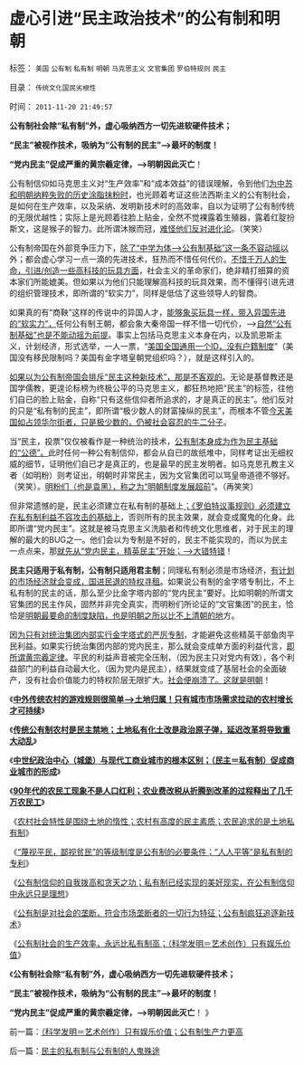# 虚心引进“民主政治技术”的公有制和明朝

标签： `美国` `公有制` `私有制` `明朝` `马克思主义` `文官集团` `罗伯特规则` `民主` 

目录： `传统文化国民劣根性`

时间： `2011-11-20 21:49:57`

**公有制社会除“私有制”外，虚心吸纳西方一切先进软硬件技术；**

**“民主”被视作技术，吸纳为“公有制的民主”——>最坏的制度！**

**“党内民主”促成严重的黄宗羲定律，——>明朝因此灭亡**！

公有制信仰如马克思主义对“生产效率”和“成本效益”的错误理解，令到他们[为中苏和明朝纳粹失败的历史涂脂抹粉时](../../../2009/12/18/交换创造价值决定了“市场才是经济”.md)，也光顾着考证这些法西斯主义的公有制社会，是如何在生产效率，以及采纳、发明新技术时的高效率，自以为证明了公有制传统的无限优越性；实际上是光顾着往脸上贴金，全然不觉裸露着生殖器，露着红腚扮斯文，这是猴子的智力。此所谓沐猴而冠，[难怪他们反对进化论](../../../2009/11/16/解释人权的自然科学和人权解释的经济学.md)。（笑笑）

公有制帝国在外部竞争压力下，[除了“中学为体——>公有制基础”这一条不容动摇以](../../../2010/6/24/中国哲学家泛滥成灾的原因.md)外；都会虚心学习一点一滴的先进技术，狂热而不惜任何代价。[不惜千万人的生命，引进/创造一些高科技的玩具方面](../../../2009/2/18/进口技术设备的用处就是腐败.md)，社会主义的革命家们，绝非精打细算的资本家们所能媲美。但如果以为他们只能理解高科技的玩具效果，而不懂得引进先进的组织管理技术，即所谓的“软实力”，同样是低估了这些领导人的智商。

如果真的有“商鞅”这样的传说中的异国人才，[能够象买玩具一样，带入异国先进的“软实力”，](../../../2009/7/5/美国软实力是人权普世个体价值观.md)任何公有制王朝，都会象大秦帝国一样不惜一切代价，——>[自然“公有制基础”也是不能动摇为前提](../../../2009/7/24/人权普世价值观或令传统中国将不国.md)。事实上包括马克思主义本身在内，以及凯恩斯主义，计划经济，形式选举，一人一票，“[美国全国通用一个ID，没有户籍制度](../../../2010/2/1/入户大城市的诀窍和美国严厉的户籍制度.md)”（美国没有移民限制吗？美国有金字塔皇朝党组织吗？），就是这样引入的。

[如果以为公有制帝国会排斥“民主这种新技术”，那是不客观的](../../../2011/10/26/私有制是识别民主的唯一根据.md)。无论是基督教还是国学儒教，更遑论标榜为终极公平的马克思主义，都狂热地把“民主”的标签，往他们自已的脸上贴金，自称“只有这些信仰者所追求的，才是真正的民主”。他们反对的只是“私有制的民主”，即所谓“极少数人的财富操纵的民主”，而根本不管[今天美国如占领华尔街者，只是极少数的，仍被社会容忍的牛二分子](../../../2011/10/18/NoPrivateNotax！美国茶党和中国乌有之乡.md)。

当“民主，投票”仅仅被看作是一种统治的技术，[公有制本身成为作为民主基础的“公德”。](../../../2009/11/19/怎样讲道德？道德和法律的发展关系.md)此时任何一种公有制信仰，都会从自已的故纸堆中，同样考证出无细权威的细节，证明他们自已才是真正的，也是最早的民主发明者。如马克思孔教主义者（如明粉）则考证出，明朝时非常民主，因为文官集团可以骂皇帝道德不够好。（笑笑）。[明粉们（也是袁黑），称之为“明朝制度发展超前](../../../2010/6/2/历史意识形态，驳论容易立论难.md)”。（再笑笑）

但非常遗憾的是，民主必须建立在私有制的基础上[；《罗伯特议事规则》必须建立在私有制利益不容攻击的基础上](../../../2010/6/28/《罗伯特议事规则》道德守则吗？.md)，否则所有的民主效果，就会变成魔鬼的化身。此即所谓“党内民主”。这就是被马克思主义洗脑者和传统文化思维者，对于民主的理解的最大的BUG之一。他们会以为专制是不好的，民主不能实现的，而以为民主一点点来，那[就先从“党内民主，精英民主”开始；——>大错特错](../../../2009/9/13/三种利益体的民主设想构成天堂地狱史.md)！

**民主只适用于私有制，公有制只适用君主制**；同理私有制必须是市场经济，[有计划的市场经济就会变成，国进民退的特权寻租](../../../2011/11/5/谁掩盖了国进民退的剪羊毛？.md)。如果说公有制的金字塔专制比，不上私有制的民主的话，那么至少比金字塔内部的“党内民主”要好。比如明朝的所谓文官集团的民主作风，固然并非完全真实，而明粉们所论证的“文官集团”的民主，恰恰是[明朝最要命的制度缺陷，也是明朝之所以比不上清朝的地](../../../2010/12/15/明朝集中了宋金所有负面制度，清朝拒绝汉化.md)方。

因[为只有对统治集团内部实行金字塔式的严厉专制](../../../2010/8/27/明朝对华汉社会摧残远甚蒙古入侵.md)，才能避免这些精英干部鱼肉平民利益。如果实行统治集团内部的党内民主，那么就会变成单方面的利益代言，[即所谓黄宗羲定律](../../../2009/7/30/黄宗羲定律之体制内特权对国民利益的侵蚀.md)。平民的利益声音被完全压制，（因为民主只对党内有效），各个利益部门的利益自动最大化，（因为党内是民主），结果就变成了基层社会的全面破产，没有社会价值能力的特权阶层无限扩大。[社会便崩溃了。这就是明朝](../../../2010/8/27/明朝非亡于白银通胀而是亡于官商勾结.md)！

《[**中外传统农村的游戏规则很简单——>土地归属！只有城市市场需求拉动的农村增长才可持续**](../../../2011/11/17/中外传统农村的革命游戏规则.md)》

《[**传统公有制农村是民主禁地；土地私有化土改是政治原子弹，延迟改革将导致重大动乱**](../../../2011/11/18/延误农村土地私有化改革，将酝酿重大动乱.md)》

《[**中世纪政治中心（城堡）与现代工商业城市的根本区别；（民主＝私有制）促成商业城市的形成**](../../../2011/11/18/城堡不是城市；民主必须从城市私有制开始.md)》

《[**90年代的农民工现象不是人口红利；农业费改税从折腾到改革的过程释出了几千万农民工**](../../../2011/11/18/农民工不因人口红利，农业费改税过程关系重大.md)》

《[农村社会特性是围绕土地的惰性；农村有高度的民主素质；农民追求的是土地私有制](../../../2011/11/18/农村的社会特性是围绕土地的惰性.md)》

《[“蔑视平民，鄙视贫民”的等级制度是公有制的必要条件；“人人平等”是私有制的专利](../../../2011/11/19/“人人平等”是私有制的专利.md)》

《[公有制信仰的自我拨高和贪天之功；私有制已经实现的美好现实，在公有制信仰中永远只是理想](../../../2011/11/19/私有制的美好现实是共产主义远大的理想.md)》

《[公有制是对社会的垄断，符合市场垄断者的一切行为特征；公有制疯狂追逐新技术](../../../2011/11/19/公有制缺乏创造力，疯狂追求高新技术，.md)》

《[公有制社会的生产效率，永远比私有制高；（科学发明＝艺术创作）只有娱乐价值](../../../2011/11/19/（科学发明＝艺术创作）只有娱乐价值；公有制生产力更高.md)》

《**公有制社会除“私有制”外，虚心吸纳西方一切先进软硬件技术；**

**“民主”被视作技术，吸纳为“公有制的民主”——>最坏的制度！**

**“党内民主”促成严重的黄宗羲定律，——>明朝因此灭亡**！ 》



前一篇：[（科学发明＝艺术创作）只有娱乐价值；公有制生产力更高](../../../2011/11/19/（科学发明＝艺术创作）只有娱乐价值；公有制生产力更高.md)

后一篇：[民主的私有制与公有制的人鬼殊途](../../../2011/11/20/民主的私有制与公有制的人鬼殊途.md)
